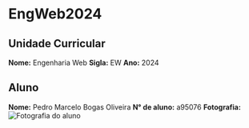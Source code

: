 # EngWeb2024

## Unidade Curricular

**Nome:** Engenharia Web
**Sigla:** EW
**Ano:** 2024

## Aluno

**Nome:** Pedro Marcelo Bogas Oliveira
**N° de aluno:** a95076
**Fotografia:**
![Fotografia do aluno](./fotografia.png)


